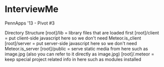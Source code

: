 InterviewMe
===========

PennApps '13 - Pivot #3

Directory Structure
[root]/lib = library files that are loaded first
[root]/client = put client-side javascript here so we don't need Meteor.is_client
[root]/server = put server-side javascript here so we don't need Meteor.is_server
[root]/public = serve static media from here such as image.jpg (also you can refer to it directly as image.jpg)
[root]/.meteor = keep special project related info in here such as modules installed
